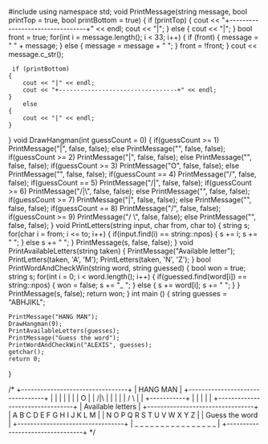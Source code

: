 #include <iostream> 
using namespace std;
void PrintMessage(string message, bool printTop = true, bool printBottom = true)
{
    if (printTop)
    {
        cout << "+---------------------------------+" << endl;
        cout << "|";
    }
    else
    {
        cout << "|";
    }
    bool front = true;
    for(int i = message.length(); i < 33; i++)
    {
        if (front)
        {
            message = " " + message;
        }
        else
        {
            message = message + " ";
        }
        front = !front;
    }
    cout << message.c_str();
    
     if (printBottom)
    {
        cout << "|" << endl;
        cout << "+---------------------------------+" << endl;
    }
        else
    {
        cout << "|" << endl;
    }
}
void DrawHangman(int guessCount = 0)
{
    if(guessCount >= 1)
        PrintMessage("|", false, false);
    else
        PrintMessage("", false, false);
    if(guessCount >= 2)
        PrintMessage("|", false, false);
    else
        PrintMessage("", false, false);
    if(guessCount >= 3)
        PrintMessage("O", false, false);
    else
        PrintMessage("", false, false);
    if(guessCount == 4)
        PrintMessage("/", false, false);
    if(guessCount == 5)
        PrintMessage("/|", false, false);
    if(guessCount >= 6)
        PrintMessage("/|\\", false, false);
    else
        PrintMessage("", false, false);
    if(guessCount >= 7)
        PrintMessage("|", false, false);
    else
        PrintMessage("", false, false);
    if(guessCount == 8)
        PrintMessage("/", false, false);
    if(guessCount >= 9)
        PrintMessage("/ \\", false, false);
    else
        PrintMessage("", false, false);
}
void PrintLetters(string input, char from, char to)
{
    string s;
    for(char i = from; i <= to; i++)
    {
        if(input.find(i) == string::npos)
        {
            s += i;
            s += " ";
        }
        else
            s += "  ";
    }
    PrintMessage(s, false, false);
}
void PrintAvailableLetters(string taken)
{
    PrintMessage("Available letter");
    PrintLetters(taken, 'A', 'M');
    PrintLetters(taken, 'N', 'Z');
}
bool PrintWordAndCheckWin(string word, string guessed)
{
    bool won = true;
    string s;
    for(int i = 0; i < word.length(); i++)
    {
        if(guessed.find(word[i]) == string::npos)
        {
            won = false;
            s += "_ ";
        }
        else
        {
            s += word[i];
            s += " ";
        }
    }
    PrintMessage(s, false);
    return won;
}
int main ()
{
    string guesses = "ABHJIKL";
    
    PrintMessage("HANG MAN");
    DrawHangman(9);
    PrintAvailableLetters(guesses);
    PrintMessage("Guess the word");
    PrintWordAndCheckWin("ALEXIS", guesses);
    getchar();
    return 0;
}

/*
+---------------------------------+
|            HANG MAN             |
+---------------------------------+
|                |                |
|                |                |
|                O                |
|               /|\               |
|                |                |
|               / \               |
|          +-----------+          |
|          |           |          |
+---------------------------------+
|        Available letters        |
+---------------------------------+
|    A B C D E F G H I J K L M    |
|    N O P Q R S T U V W X Y Z    |
|        Guess the word           |
+---------------------------------+
| _ _ _ _ _ _ _ _ _ _ _ _ _ _ _ _ |
+---------------------------------+
*/
